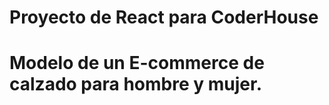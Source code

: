 <h1>Proyecto de React para CoderHouse <h1/>

<p>Modelo de un E-commerce de calzado para hombre y mujer.</p>
